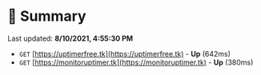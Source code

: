 # 📖 Summary
Last updated: **8/10/2021, 4:55:30 PM**

- `GET` [https://uptimerfree.tk](https://uptimerfree.tk) - **Up** (642ms)
- `GET` [https://monitoruptimer.tk](https://monitoruptimer.tk) - **Up** (380ms)

